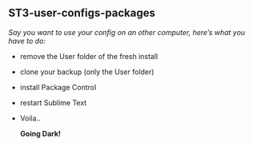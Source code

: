 ﻿## ST3-user-configs-packages

*Say you want to use your config on an other computer, here’s what you have to do:*

 - remove the User folder of the fresh install
 - clone your backup (only the User folder)
 - install Package Control
 - restart Sublime Text
 - Voila..

    **Going Dark!**

